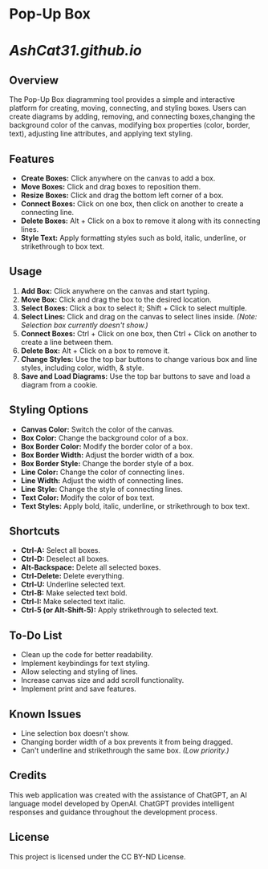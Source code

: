 # **Pop-Up Box**
# *AshCat31.github.io*

## Overview

The Pop-Up Box diagramming tool provides a simple and interactive platform for creating, moving, connecting, and styling boxes. Users can create diagrams by adding, removing, and connecting boxes,changing the background color of the canvas, modifying box properties (color, border, text), adjusting line attributes, and applying text styling.

## Features

- **Create Boxes:** Click anywhere on the canvas to add a box.
- **Move Boxes:** Click and drag boxes to reposition them.
- **Resize Boxes:** Click and drag the bottom left corner of a box.
- **Connect Boxes:** Click on one box, then click on another to create a connecting line.
- **Delete Boxes:** Alt + Click on a box to remove it along with its connecting lines.
- **Style Text:** Apply formatting styles such as bold, italic, underline, or strikethrough to box text.

## Usage

1. **Add Box:** Click anywhere on the canvas and start typing.
2. **Move Box:** Click and drag the box to the desired location.
3. **Select Boxes:** Click a box to select it; Shift + Click to select multiple.
4. **Select Lines:** Click and drag on the canvas to select lines inside. *(Note: Selection box currently doesn't show.)*
5. **Connect Boxes:** Ctrl + Click on one box, then Ctrl + Click on another to create a line between them.
6. **Delete Box:** Alt + Click on a box to remove it.
7. **Change Styles:** Use the top bar buttons to change various box and line styles, including color, width, & style.
8. **Save and Load Diagrams:** Use the top bar buttons to save and load a diagram from a cookie.

## Styling Options

- **Canvas Color:** Switch the color of the canvas.
- **Box Color:** Change the background color of a box.
- **Box Border Color:** Modify the border color of a box.
- **Box Border Width:** Adjust the border width of a box.
- **Box Border Style:** Change the border style of a box.
- **Line Color:** Change the color of connecting lines.
- **Line Width:** Adjust the width of connecting lines.
- **Line Style:** Change the style of connecting lines.
- **Text Color:** Modify the color of box text.
- **Text Styles:** Apply bold, italic, underline, or strikethrough to box text.

## Shortcuts    

- **Ctrl-A:** Select all boxes.
- **Ctrl-D:** Deselect all boxes.
- **Alt-Backspace:** Delete all selected boxes.
- **Ctrl-Delete:** Delete everything.
- **Ctrl-U:** Underline selected text.
- **Ctrl-B:** Make selected text bold.
- **Ctrl-I:** Make selected text italic.
- **Ctrl-5 (or Alt-Shift-5):** Apply strikethrough to selected text.

## To-Do List

- Clean up the code for better readability.
- Implement keybindings for text styling.
- Allow selecting and styling of lines.
- Increase canvas size and add scroll functionality.
- Implement print and save features.

## Known Issues

- Line selection box doesn't show.
- Changing border width of a box prevents it from being dragged.
- Can't underline and strikethrough the same box. *(Low priority.)*

## Credits
This web application was created with the assistance of ChatGPT, an AI language model developed by OpenAI. ChatGPT provides intelligent responses and guidance throughout the development process.

## License

This project is licensed under the CC BY-ND License.
